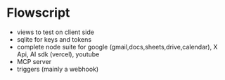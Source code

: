 # Flowscript

- views to test on client side
- sqlite for keys and tokens
- complete node suite for google (gmail,docs,sheets,drive,calendar), X Api, AI sdk (vercel), youtube
- MCP server
- triggers (mainly a webhook)